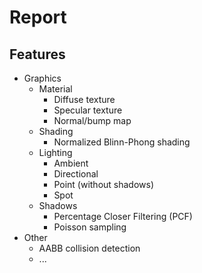 # Report

## Features

- Graphics
    - Material
        - Diffuse texture
        - Specular texture
        - Normal/bump map
    - Shading
        - Normalized Blinn-Phong shading
    - Lighting
        - Ambient
        - Directional
        - Point (without shadows)
        - Spot
    - Shadows
        - Percentage Closer Filtering (PCF)
        - Poisson sampling
- Other
    - AABB collision detection
    - ...
